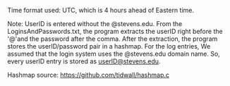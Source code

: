 Time format used: UTC, which is 4 hours ahead of Eastern time.

Note:
UserID is entered without the @stevens.edu.
From the LoginsAndPasswords.txt, the program extracts the userID right before the '@'and the password after the comma. After the extraction, the program stores the userID/password pair in a hashmap.
For the log entries, We assumed that the login system uses the @stevens.edu domain name. So, every userID entry is stored as userID@stevens.edu.

Hashmap source: https://github.com/tidwall/hashmap.c
